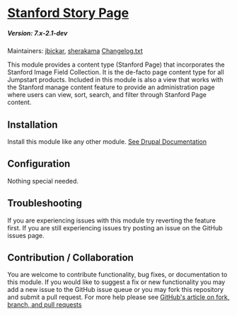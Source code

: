 # [Stanford Story Page](https://github.com/SU-SWS/stanford_story_page)
##### Version: 7.x-2.1-dev

Maintainers: [jbickar](https://github.com/jbickar), [sherakama](https://github.com/sherakama)
[Changelog.txt](CHANGELOG.txt)

This module provides a content type (Stanford Page) that incorporates the Stanford Image Field Collection. It is the de-facto page content type for all Jumpstart products. Included in this module is also a view that works with the Stanford manage content feature to provide an administration page where users can view, sort, search, and filter through Stanford Page content.


Installation
---

Install this module like any other module. [See Drupal Documentation](https://drupal.org/documentation/install/modules-themes/modules-7)

Configuration
---

Nothing special needed.

Troubleshooting
---

If you are experiencing issues with this module try reverting the feature first. If you are still experiencing issues try posting an issue on the GitHub issues page.

Contribution / Collaboration
---

You are welcome to contribute functionality, bug fixes, or documentation to this module. If you would like to suggest a fix or new functionality you may add a new issue to the GitHub issue queue or you may fork this repository and submit a pull request. For more help please see [GitHub's article on fork, branch, and pull requests](https://help.github.com/articles/using-pull-requests)
